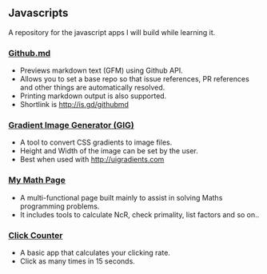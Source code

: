 ## Javascripts

A repository for the javascript apps I will build while learning it.
  

### [Github.md](http://aviaryan.github.io/javascripts/github.md/)

* Previews markdown text (GFM) using Github API.
* Allows you to set a base repo so that issue references, PR references and other things are automatically resolved.
* Printing markdown output is also supported.
* Shortlink is http://is.gd/githubmd


### [Gradient Image Generator (GIG)](http://aviaryan.github.io/javascripts/gig/)

* A tool to convert CSS gradients to image files.
* Height and Width of the image can be set by the user.
* Best when used with http://uigradients.com


### [My Math Page](http://aviaryan.github.io/javascripts/mathpage/)

* A multi-functional page built mainly to assist in solving Maths programming problems.
* It includes tools to calculate NcR, check primality, list factors and so on..


### [Click Counter](http://aviaryan.github.io/javascripts/click_counter.html)

* A basic app that calculates your clicking rate. 
* Click as many times in 15 seconds.